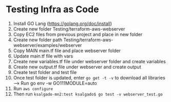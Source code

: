 # Testing Infra as Code

1. Install GO Lang (https://golang.org/doc/install)
2. Create new folder Testing/terraform-aws-webserver
3. Copy EC2 files from previous project and place in new folder
4. Create new folder path Testing/terraform-aws-webserver/examples/webserver
5. Copy MAIN main.tf file and place webserver folder
6. Update main.tf file with vars
7. Create new variables.tf file under webserver folder and create variables
8. Create new output.tf file under webserver and create output
9. Create test folder and test file 
10. Once test folder is updated, enter ``go get -t -v`` to download all libraries --> Run go env -w GO111MODULE=auto
11. Run ``aws configure``
12. Then run ``ksalgado-mn2:test ksalgado$ go test -v webserver_test.go ``

